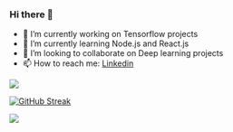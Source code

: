 ### Hi there 👋


- 🔭 I’m currently working on Tensorflow projects
- 🌱 I’m currently learning Node.js and React.js
- 👯 I’m looking to collaborate on Deep learning projects
- 📫 How to reach me: [Linkedin](https://www.linkedin.com/in/youssef-emad-034240218/)


![](https://komarev.com/ghpvc/?username=YoussefEmad99&color=blueviolet)


[![GitHub Streak](https://github-readme-streak-stats.herokuapp.com/?user=YoussefEmad99&fire=blue&sideLabels=F00&theme=dark)](https://git.io/streak-stats)


<img src ="https://github-readme-stats.vercel.app/api?username=YoussefEmad99&theme=radical&&show_icons=true&title_color=ffffff&icon_color=bb2acf&text_color=daf7dc&bg_color=151515">
